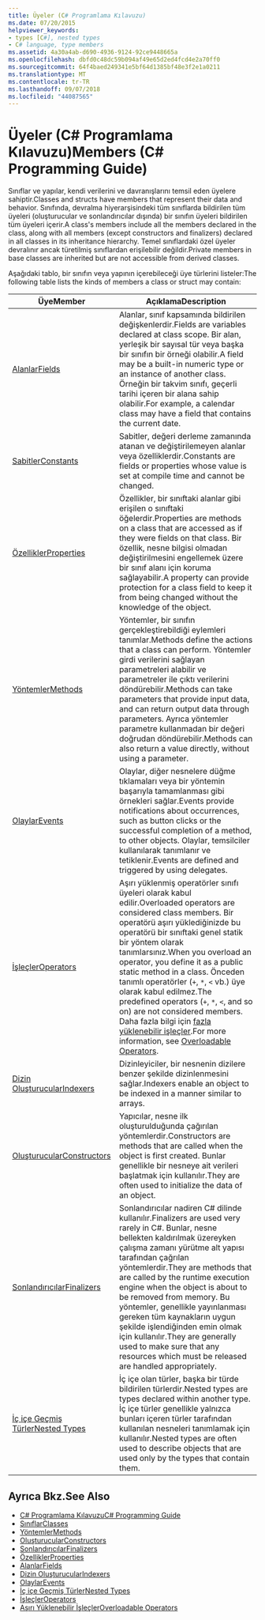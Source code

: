 ```yaml
---
title: Üyeler (C# Programlama Kılavuzu)
ms.date: 07/20/2015
helpviewer_keywords:
- types [C#], nested types
- C# language, type members
ms.assetid: 4a30a4ab-d690-4936-9124-92ce9448665a
ms.openlocfilehash: dbfd0c48dc59b094af49e65d2ed4fcd4e2a70ff0
ms.sourcegitcommit: 64f4baed249341e5bf64d1385bf48e3f2e1a0211
ms.translationtype: MT
ms.contentlocale: tr-TR
ms.lasthandoff: 09/07/2018
ms.locfileid: "44087565"
---
```

# <a name="members-c-programming-guide"></a><span data-ttu-id="382ac-102">Üyeler (C# Programlama Kılavuzu)</span><span class="sxs-lookup"><span data-stu-id="382ac-102">Members (C# Programming Guide)</span></span>
<span data-ttu-id="382ac-103">Sınıflar ve yapılar, kendi verilerini ve davranışlarını temsil eden üyelere sahiptir.</span><span class="sxs-lookup"><span data-stu-id="382ac-103">Classes and structs have members that represent their data and behavior.</span></span> <span data-ttu-id="382ac-104">Sınıfında, devralma hiyerarşisindeki tüm sınıflarda bildirilen tüm üyeleri (oluşturucular ve sonlandırıcılar dışında) bir sınıfın üyeleri bildirilen tüm üyeleri içerir.</span><span class="sxs-lookup"><span data-stu-id="382ac-104">A class's members include all the members declared in the class, along with all members (except constructors and finalizers) declared in all classes in its inheritance hierarchy.</span></span> <span data-ttu-id="382ac-105">Temel sınıflardaki özel üyeler devralınır ancak türetilmiş sınıflardan erişilebilir değildir.</span><span class="sxs-lookup"><span data-stu-id="382ac-105">Private members in base classes are inherited but are not accessible from derived classes.</span></span>  
  
 <span data-ttu-id="382ac-106">Aşağıdaki tablo, bir sınıfın veya yapının içerebileceği üye türlerini listeler:</span><span class="sxs-lookup"><span data-stu-id="382ac-106">The following table lists the kinds of members a class or struct may contain:</span></span>  
  
|<span data-ttu-id="382ac-107">Üye</span><span class="sxs-lookup"><span data-stu-id="382ac-107">Member</span></span>|<span data-ttu-id="382ac-108">Açıklama</span><span class="sxs-lookup"><span data-stu-id="382ac-108">Description</span></span>|  
|------------|-----------------|  
|[<span data-ttu-id="382ac-109">Alanlar</span><span class="sxs-lookup"><span data-stu-id="382ac-109">Fields</span></span>](../../../csharp/programming-guide/classes-and-structs/fields.md)|<span data-ttu-id="382ac-110">Alanlar, sınıf kapsamında bildirilen değişkenlerdir.</span><span class="sxs-lookup"><span data-stu-id="382ac-110">Fields are variables declared at class scope.</span></span> <span data-ttu-id="382ac-111">Bir alan, yerleşik bir sayısal tür veya başka bir sınıfın bir örneği olabilir.</span><span class="sxs-lookup"><span data-stu-id="382ac-111">A field may be a built-in numeric type or an instance of another class.</span></span> <span data-ttu-id="382ac-112">Örneğin bir takvim sınıfı, geçerli tarihi içeren bir alana sahip olabilir.</span><span class="sxs-lookup"><span data-stu-id="382ac-112">For example, a calendar class may have a field that contains the current date.</span></span>|  
|[<span data-ttu-id="382ac-113">Sabitler</span><span class="sxs-lookup"><span data-stu-id="382ac-113">Constants</span></span>](../../../csharp/programming-guide/classes-and-structs/constants.md)|<span data-ttu-id="382ac-114">Sabitler, değeri derleme zamanında atanan ve değiştirilemeyen alanlar veya özelliklerdir.</span><span class="sxs-lookup"><span data-stu-id="382ac-114">Constants are fields or properties whose value is set at compile time and cannot be changed.</span></span>|  
|[<span data-ttu-id="382ac-115">Özellikler</span><span class="sxs-lookup"><span data-stu-id="382ac-115">Properties</span></span>](../../../csharp/programming-guide/classes-and-structs/properties.md)|<span data-ttu-id="382ac-116">Özellikler, bir sınıftaki alanlar gibi erişilen o sınıftaki öğelerdir.</span><span class="sxs-lookup"><span data-stu-id="382ac-116">Properties are methods on a class that are accessed as if they were fields on that class.</span></span> <span data-ttu-id="382ac-117">Bir özellik, nesne bilgisi olmadan değiştirilmesini engellemek üzere bir sınıf alanı için koruma sağlayabilir.</span><span class="sxs-lookup"><span data-stu-id="382ac-117">A property can provide protection for a class field to keep it from being changed without the knowledge of the object.</span></span>|  
|[<span data-ttu-id="382ac-118">Yöntemler</span><span class="sxs-lookup"><span data-stu-id="382ac-118">Methods</span></span>](../../../csharp/programming-guide/classes-and-structs/methods.md)|<span data-ttu-id="382ac-119">Yöntemler, bir sınıfın gerçekleştirebildiği eylemleri tanımlar.</span><span class="sxs-lookup"><span data-stu-id="382ac-119">Methods define the actions that a class can perform.</span></span> <span data-ttu-id="382ac-120">Yöntemler girdi verilerini sağlayan parametreleri alabilir ve parametreler ile çıktı verilerini döndürebilir.</span><span class="sxs-lookup"><span data-stu-id="382ac-120">Methods can take parameters that provide input data, and can return output data through parameters.</span></span> <span data-ttu-id="382ac-121">Ayrıca yöntemler parametre kullanmadan bir değeri doğrudan döndürebilir.</span><span class="sxs-lookup"><span data-stu-id="382ac-121">Methods can also return a value directly, without using a parameter.</span></span>|  
|[<span data-ttu-id="382ac-122">Olaylar</span><span class="sxs-lookup"><span data-stu-id="382ac-122">Events</span></span>](../../../csharp/programming-guide/events/index.md)|<span data-ttu-id="382ac-123">Olaylar, diğer nesnelere düğme tıklamaları veya bir yöntemin başarıyla tamamlanması gibi örnekleri sağlar.</span><span class="sxs-lookup"><span data-stu-id="382ac-123">Events provide notifications about occurrences, such as button clicks or the successful completion of a method, to other objects.</span></span> <span data-ttu-id="382ac-124">Olaylar, temsilciler kullanılarak tanımlanır ve tetiklenir.</span><span class="sxs-lookup"><span data-stu-id="382ac-124">Events are defined and triggered by using delegates.</span></span>|  
|[<span data-ttu-id="382ac-125">İşleçler</span><span class="sxs-lookup"><span data-stu-id="382ac-125">Operators</span></span>](../../../csharp/programming-guide/statements-expressions-operators/operators.md)|<span data-ttu-id="382ac-126">Aşırı yüklenmiş operatörler sınıfı üyeleri olarak kabul edilir.</span><span class="sxs-lookup"><span data-stu-id="382ac-126">Overloaded operators are considered class members.</span></span> <span data-ttu-id="382ac-127">Bir operatörü aşırı yüklediğinizde bu operatörü bir sınıftaki genel statik bir yöntem olarak tanımlarsınız.</span><span class="sxs-lookup"><span data-stu-id="382ac-127">When you overload an operator, you define it as a public static method in a class.</span></span> <span data-ttu-id="382ac-128">Önceden tanımlı operatörler (`+`, `*`, `<` vb.) üye olarak kabul edilmez.</span><span class="sxs-lookup"><span data-stu-id="382ac-128">The predefined operators (`+`, `*`, `<`, and so on) are not considered members.</span></span> <span data-ttu-id="382ac-129">Daha fazla bilgi için [fazla yüklenebilir işleçler](../../../csharp/programming-guide/statements-expressions-operators/overloadable-operators.md).</span><span class="sxs-lookup"><span data-stu-id="382ac-129">For more information, see [Overloadable Operators](../../../csharp/programming-guide/statements-expressions-operators/overloadable-operators.md).</span></span>|  
|[<span data-ttu-id="382ac-130">Dizin Oluşturucular</span><span class="sxs-lookup"><span data-stu-id="382ac-130">Indexers</span></span>](../../../csharp/programming-guide/indexers/index.md)|<span data-ttu-id="382ac-131">Dizinleyiciler, bir nesnenin dizilere benzer şekilde dizinlenmesini sağlar.</span><span class="sxs-lookup"><span data-stu-id="382ac-131">Indexers enable an object to be indexed in a manner similar to arrays.</span></span>|  
|[<span data-ttu-id="382ac-132">Oluşturucular</span><span class="sxs-lookup"><span data-stu-id="382ac-132">Constructors</span></span>](../../../csharp/programming-guide/classes-and-structs/constructors.md)|<span data-ttu-id="382ac-133">Yapıcılar, nesne ilk oluşturulduğunda çağırılan yöntemlerdir.</span><span class="sxs-lookup"><span data-stu-id="382ac-133">Constructors are methods that are called when the object is first created.</span></span> <span data-ttu-id="382ac-134">Bunlar genellikle bir nesneye ait verileri başlatmak için kullanılır.</span><span class="sxs-lookup"><span data-stu-id="382ac-134">They are often used to initialize the data of an object.</span></span>|  
|[<span data-ttu-id="382ac-135">Sonlandırıcılar</span><span class="sxs-lookup"><span data-stu-id="382ac-135">Finalizers</span></span>](../../../csharp/programming-guide/classes-and-structs/destructors.md)|<span data-ttu-id="382ac-136">Sonlandırıcılar nadiren C# dilinde kullanılır.</span><span class="sxs-lookup"><span data-stu-id="382ac-136">Finalizers are used very rarely in C#.</span></span> <span data-ttu-id="382ac-137">Bunlar, nesne bellekten kaldırılmak üzereyken çalışma zamanı yürütme alt yapısı tarafından çağrılan yöntemlerdir.</span><span class="sxs-lookup"><span data-stu-id="382ac-137">They are methods that are called by the runtime execution engine when the object is about to be removed from memory.</span></span> <span data-ttu-id="382ac-138">Bu yöntemler, genellikle yayınlanması gereken tüm kaynakların uygun şekilde işlendiğinden emin olmak için kullanılır.</span><span class="sxs-lookup"><span data-stu-id="382ac-138">They are generally used to make sure that any resources which must be released are handled appropriately.</span></span>|  
|[<span data-ttu-id="382ac-139">İç içe Geçmiş Türler</span><span class="sxs-lookup"><span data-stu-id="382ac-139">Nested Types</span></span>](../../../csharp/programming-guide/classes-and-structs/nested-types.md)|<span data-ttu-id="382ac-140">İç içe olan türler, başka bir türde bildirilen türlerdir.</span><span class="sxs-lookup"><span data-stu-id="382ac-140">Nested types are types declared within another type.</span></span> <span data-ttu-id="382ac-141">İç içe türler genellikle yalnızca bunları içeren türler tarafından kullanılan nesneleri tanımlamak için kullanılır.</span><span class="sxs-lookup"><span data-stu-id="382ac-141">Nested types are often used to describe objects that are used only by the types that contain them.</span></span>|  
  
## <a name="see-also"></a><span data-ttu-id="382ac-142">Ayrıca Bkz.</span><span class="sxs-lookup"><span data-stu-id="382ac-142">See Also</span></span>

- [<span data-ttu-id="382ac-143">C# Programlama Kılavuzu</span><span class="sxs-lookup"><span data-stu-id="382ac-143">C# Programming Guide</span></span>](../../../csharp/programming-guide/index.md)  
- [<span data-ttu-id="382ac-144">Sınıflar</span><span class="sxs-lookup"><span data-stu-id="382ac-144">Classes</span></span>](../../../csharp/programming-guide/classes-and-structs/classes.md)  
- [<span data-ttu-id="382ac-145">Yöntemler</span><span class="sxs-lookup"><span data-stu-id="382ac-145">Methods</span></span>](../../../csharp/programming-guide/classes-and-structs/methods.md)  
- [<span data-ttu-id="382ac-146">Oluşturucular</span><span class="sxs-lookup"><span data-stu-id="382ac-146">Constructors</span></span>](../../../csharp/programming-guide/classes-and-structs/constructors.md)  
- [<span data-ttu-id="382ac-147">Sonlandırıcılar</span><span class="sxs-lookup"><span data-stu-id="382ac-147">Finalizers</span></span>](../../../csharp/programming-guide/classes-and-structs/destructors.md)  
- [<span data-ttu-id="382ac-148">Özellikler</span><span class="sxs-lookup"><span data-stu-id="382ac-148">Properties</span></span>](../../../csharp/programming-guide/classes-and-structs/properties.md)  
- [<span data-ttu-id="382ac-149">Alanlar</span><span class="sxs-lookup"><span data-stu-id="382ac-149">Fields</span></span>](../../../csharp/programming-guide/classes-and-structs/fields.md)  
- [<span data-ttu-id="382ac-150">Dizin Oluşturucular</span><span class="sxs-lookup"><span data-stu-id="382ac-150">Indexers</span></span>](../../../csharp/programming-guide/indexers/index.md)  
- [<span data-ttu-id="382ac-151">Olaylar</span><span class="sxs-lookup"><span data-stu-id="382ac-151">Events</span></span>](../../../csharp/programming-guide/events/index.md)  
- [<span data-ttu-id="382ac-152">İç içe Geçmiş Türler</span><span class="sxs-lookup"><span data-stu-id="382ac-152">Nested Types</span></span>](../../../csharp/programming-guide/classes-and-structs/nested-types.md)  
- [<span data-ttu-id="382ac-153">İşleçler</span><span class="sxs-lookup"><span data-stu-id="382ac-153">Operators</span></span>](../../../csharp/programming-guide/statements-expressions-operators/operators.md)  
- [<span data-ttu-id="382ac-154">Aşırı Yüklenebilir İşleçler</span><span class="sxs-lookup"><span data-stu-id="382ac-154">Overloadable Operators</span></span>](../../../csharp/programming-guide/statements-expressions-operators/overloadable-operators.md)
